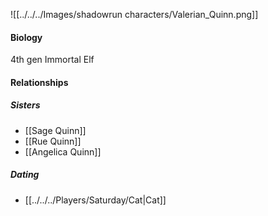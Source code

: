 ![[../../../Images/shadowrun characters/Valerian_Quinn.png]]

#### Biology
4th gen Immortal Elf

#### Relationships
##### Sisters
- [[Sage Quinn]]
- [[Rue Quinn]]
- [[Angelica Quinn]]

##### Dating
- [[../../../Players/Saturday/Cat|Cat]]
